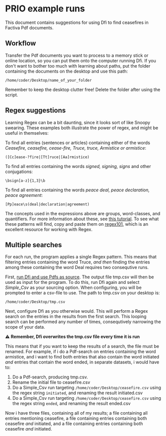 # PRIO example runs

This document contains suggestions for using Dfi to find ceasefires in Factiva Pdf documents.

## Workflow

Transfer the Pdf documents you want to process to a memory stick or online location, so you can put them onto the computer running Dfi. If you don't want to bother too much with learning about paths, put the folder containing the documents on the desktop and use this path:

```
/home/coder/Desktop/name_of_your_folder
```

Remember to keep the desktop clutter free! Delete the folder after using the script.

## Regex suggestions

Learning Regex can be a bit daunting, since it looks sort of like Snoopy swearing. These examples both illustrate the power of regex, and might be useful in themselves:

To find all entries (sentences or articles) containing either of the words _Ceasefire, ceasefire, cease-fire, Truce, truce, Armistice or armistice_:

```
([Cc]ease-?fire|[Tt]ruce|[Aa]rmistice)
```

To find all entries containing the words _signed, signing, signs_ and other conjugations:

```
\bsign[a-z]{1,3}\b
```

To find all entries containing the words _peace deal,  peace declaration, peace agreement_:

```
[Pp]eace\s(deal|declaration|agreement)
```

The concepts used in the expressions above are groups, word-classes, and quantifiers. For more information about these, see [this tutorial](https://www.oreilly.com/ideas/an-introduction-to-regular-expressions). To see what these patterns will find, copy and paste them on [regex101](https://regex101.com/), which is an excellent resource for working with Regex. 

## Multiple searches

For each run, the program applies a single Regex pattern. This means that filtering entries containing the word Truce, _and then_ finding the entries among these containing the word Deal requires two consequtive runs.

First, [run Dfi and use Pdfs as source](./prio_starters_guide.md). The output file tmp.csv will then be used as input for the program. To do this, run Dfi again and select _Simple_Csv_ as your sourcing option. When configuring, you will be prompted to enter a csv-file to use. The path to tmp.csv on your desktop is:

```
/home/coder/Desktop/tmp.csv
```

Next, configure Dfi as you otherwise would. This will perform a Regex search on the entries in the results from the first search. This looping search can be performed any number of times, consequtively narrowing the scope of your data.

:warning: __Remember, Dfi overwrites the tmp.csv file every time it is run__

This means that if you want to keep the results of a search, the file must be renamed. For example, if i do a Pdf-search on entries containing the word armistice, and i want to find both entries that also contain the word initiated _and_ entries that contain the word ended, in separate datasets, i would have to:

1. Do a Pdf-search, producing tmp.csv.
2. Rename the initial file to ceasefire.csv
3. Do a Simple_Csv run targeting `/home/coder/Desktop/ceasefire.csv` using the regex string `initiated`, and renaming the result initiated.csv
4. Do a Simple_Csv run targeting `/home/coder/Desktop/ceasefire.csv` using the regex string `ended`, and renaming the result ended.csv

Now i have three files, containing all of my results; a file containing all entries mentioning ceasefire, a file containing entries containing both ceasefire _and_ initiated, and a file containing entries containing both ceasefire _and_ initiated.



  